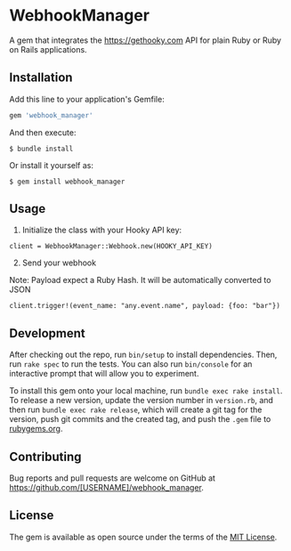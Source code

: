 # WebhookManager

A gem that integrates the https://gethooky.com API for plain Ruby or Ruby on Rails applications.

## Installation

Add this line to your application's Gemfile:

```ruby
gem 'webhook_manager'
```

And then execute:

    $ bundle install

Or install it yourself as:

    $ gem install webhook_manager

## Usage

1. Initialize the class with your Hooky API key:

```
client = WebhookManager::Webhook.new(HOOKY_API_KEY)
```

2. Send your webhook

Note: Payload expect a Ruby Hash. It will be automatically converted to JSON

```
client.trigger!(event_name: "any.event.name", payload: {foo: "bar"})
```

## Development

After checking out the repo, run `bin/setup` to install dependencies. Then, run `rake spec` to run the tests. You can also run `bin/console` for an interactive prompt that will allow you to experiment.

To install this gem onto your local machine, run `bundle exec rake install`. To release a new version, update the version number in `version.rb`, and then run `bundle exec rake release`, which will create a git tag for the version, push git commits and the created tag, and push the `.gem` file to [rubygems.org](https://rubygems.org).

## Contributing

Bug reports and pull requests are welcome on GitHub at https://github.com/[USERNAME]/webhook_manager.

## License

The gem is available as open source under the terms of the [MIT License](https://opensource.org/licenses/MIT).
